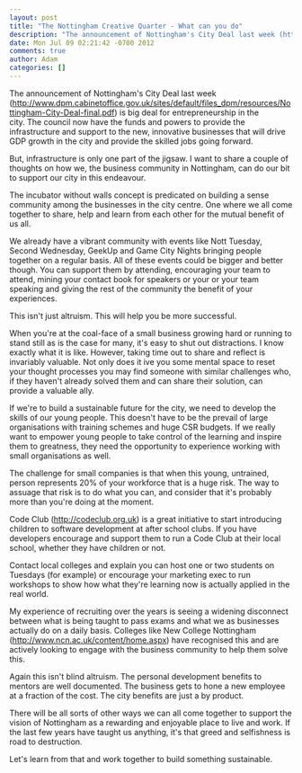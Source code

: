 ```yaml
---
layout: post
title: "The Nottingham Creative Quarter - What can you do"
description: "The announcement of Nottingham's City Deal last week (http://www.dpm.cabinetoffice.gov.uk/sites/default/files_dpm/resources/Nottingham-City-Deal-final.pdf) is big deal for entrepreneurship in the city. The council now have the funds and powers to ..."
date: Mon Jul 09 02:21:42 -0700 2012
comments: true
author: Adam
categories: []
---
```


<div>The announcement of Nottingham's City Deal last week (<a href="http://www.dpm.cabinetoffice.gov.uk/sites/default/files_dpm/resources/Nottingham-City-Deal-final.pdf">http://www.dpm.cabinetoffice.gov.uk/sites/default/files_dpm/resources/Nottingham-City-Deal-final.pdf</a>) is big deal for entrepreneurship in the city.&nbsp;The council now have the funds and powers to provide the infrastructure and support to the new, innovative businesses that will drive GDP growth in the city and provide the skilled jobs going forward.</div><p /><div>But, infrastructure is only one part of the jigsaw. I want to share a couple of thoughts on how we, the business community in Nottingham, can do our bit to support our city in this endeavour.</div><p />The incubator without walls concept is predicated on building a sense community among the businesses in the city centre. One where we all come together to share, help and learn from each other for the mutual benefit of us all.<p /><div>We already have a vibrant community with events like Nott Tuesday, Second Wednesday, GeekUp and Game City Nights bringing people together on a regular basis. All of these events could be bigger and better though. You can support them by attending, encouraging your team to attend, mining your contact book for speakers or your or your team speaking and giving the rest of the community the benefit of your experiences.</div><p /><div>This isn't just altruism. This will help you be more successful.</div><p /><div>When you're at the coal-face of a small business growing hard or running to stand still as is the case for many, it's easy to shut out distractions. I know exactly what it is like. However, taking time out to share and reflect is invariably valuable. Not only does it ive you some mental space to reset your thought processes you may find someone with similar challenges who, if they haven't already solved them and can share their solution, can provide a valuable ally.</div><p /><div>If we're to build a sustainable future for the city, we need to develop the skills of our young people. This doesn't have to be the prevail of large organisations with training schemes and huge CSR budgets. If we really want to empower young people to take control of the learning and inspire them to greatness, they need the opportunity to experience working with small organisations as well.</div><p /><div>The challenge for small companies is that when this young, untrained, person represents 20% of your workforce that is a huge risk. The way to assuage that risk is to do what you can, and consider that it's probably more than you're doing at the moment.&nbsp;</div><p /><div>Code Club (<a href="http://codeclub.org.uk">http://codeclub.org.uk</a>) is a great initiative to start introducing children to software development at after school clubs. If you have developers encourage and support them to run a Code Club at their local school, whether they have children or not.&nbsp;</div><p /><div>Contact local colleges and explain you can host one or two students on Tuesdays (for example) or encourage your marketing exec to run workshops to show how what they're learning now is actually applied in the real world.</div><p /><div>My experience of recruiting over the years is seeing a widening disconnect between what is being taught to pass exams and what we as businesses actually do on a daily basis. Colleges like New College Nottingham (<a href="http://www.ncn.ac.uk/content/home.aspx">http://www.ncn.ac.uk/content/home.aspx</a>) have recognised this and are actively looking to engage with the business community to help them solve this.&nbsp;</div><p /><div>Again this isn't blind altruism. The personal development benefits to mentors are well documented. The business gets to hone a new employee at a fraction of the cost. The city benefits are just a by product.</div><p /><div>There will be all sorts of other ways we can all come together to support the vision of Nottingham as a rewarding and enjoyable place to live and work. If the last few years have taught us anything, it's that greed and selfishness is road to destruction.</div><p /><div>Let's learn from that and work together to build something sustainable.</div>